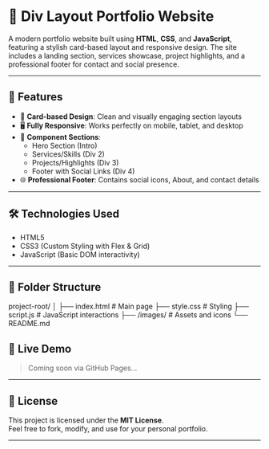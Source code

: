 # 💼 Div Layout Portfolio Website

A modern portfolio website built using **HTML**, **CSS**, and **JavaScript**, featuring a stylish card-based layout and responsive design. The site includes a landing section, services showcase, project highlights, and a professional footer for contact and social presence.

---

## 🚀 Features

- 🎨 **Card-based Design**: Clean and visually engaging section layouts
- 🖥️ **Fully Responsive**: Works perfectly on mobile, tablet, and desktop
- 🧩 **Component Sections**:
  - Hero Section (Intro)
  - Services/Skills (Div 2)
  - Projects/Highlights (Div 3)
  - Footer with Social Links (Div 4)
- 🌐 **Professional Footer**: Contains social icons, About, and contact details

---

## 🛠️ Technologies Used

- HTML5
- CSS3 (Custom Styling with Flex & Grid)
- JavaScript (Basic DOM interactivity)

---

## 📂 Folder Structure

project-root/
│
├── index.html # Main page
├── style.css # Styling
├── script.js # JavaScript interactions
├── /images/ # Assets and icons
└── README.md

## 📲 Live Demo

> Coming soon via GitHub Pages...

---

## 🧾 License

This project is licensed under the **MIT License**.  
Feel free to fork, modify, and use for your personal portfolio.

---


